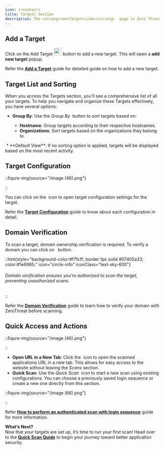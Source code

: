 ```yaml
---
icon: crosshairs
title: Targets Section
description: The <strong><em>Targets</em></strong>  page in Zero Threat is your central hub for managing all aspects of scanning targets. From adding new targets to configuring and verifying them, this section provides all the tools you need to manage your web application security.
---
```


## Add a Target

Click on the Add Target <img src="/image (49).png" alt="" data-size="line" style="display:inline; padding:0px; margin: 0px; width:25px;"> button to add a new target. This will open a **add new target** popup.

Refer the [**Add a Target**](add-a-target.md 'mention') guide for detailed guide on how to add a new target.

## Target List and Sorting

When you access the Targets section, you'll see a comprehensive list of all your targets. To help you navigate and organize these Targets effectively, you have several options:

- **Group By**: Use the _Group By_ <img src="/image (54).png" alt="" data-size="line" style="display:inline"> button to sort targets based on:

  - **Hostname**: Group targets according to their respective hostnames.
  - **Organizations**: Sort targets based on the organizations they belong to.

<img src="/image (53).png" alt="">
* **Default View**: If no sorting option is applied, targets will be displayed based on the most recent activity.

## Target Configuration&#x20;

::fiqure-img{source="/image (46).png"}

<!-- <img src="/image (46).png" alt="" > -->

::

You can click on the <img src="/image (47).png" alt="" data-size="original" style="display:inline; margin:0px; padding:0px;"> icon to open target configuration settings for the target.

Refer the [**Target Configuration**](target-configuration.md 'mention') guide to know about each configuration in detail.

## Domain Verification

To scan a target, domain ownership verification is required. To verify a domain you can click on <img src="/image (48).png" alt="" data-size="original" style="display:inline; margin:0px 2px; padding:0px;"> button.

::hint{style="background-color:#f7fcff; border:1px solid #07405a33; color:#1e6995;" icon="circle-info" iconClass="text-sky-600"}

<h6> Domain verification ensures you’re authorized to scan the target, preventing unauthorized scans.</h6>
::

Refer the [**Domain Verification**](domain-verification.md 'mention') guide to learn how to verify your domain with ZeroThreat before scanning.

## Quick Access and Actions

::fiqure-img{source="/image (46).png"}

<!-- <img src="/image (46).png" alt="" > -->

::

- **Open URL in a New Tab**: Click the <img src="/image (63).png" alt="" style="display:inline" > icon to open the scanned applications URL in a new tab. This allows for easy access to the website without leaving the _Scans_ section.
- **Quick Scan**: Use the _Quick Scan_ <img src="/image (65).png" alt="" style="display:inline"> icon to start a new scan using existing configurations. You can choose a previously saved login sequence or create a new one directly from this section.

::fiqure-img{source="/image (66).png"}

<!-- <img src="/image (66).png" alt="" > -->

::

Refer [**How to perform an authenticated scan with login sequence**](../getting-started/authenticated-scan/scan-with-login-sequence#how-to-perform-an-authenticated-scan-with-login-sequence 'mention') guide for more information.

**What’s Next?**\
Now that your targets are set up, it’s time to run your first scan! Head over to the [**Quick Scan Quide**](../getting-started/publish-your-docs.md 'mention') to begin your journey toward better application security.
